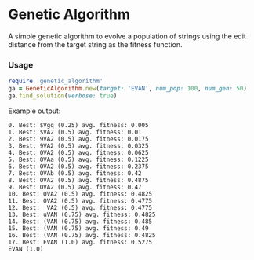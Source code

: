 # Genetic Algorithm
A simple genetic algorithm to evolve a population of strings using the edit distance from the target string as the fitness function.
### Usage
```ruby
require 'genetic_algorithm'
ga = GeneticAlgorithm.new(target: 'EVAN', num_pop: 100, num_gen: 50)
ga.find_solution(verbose: true)
```
Example output:
```
0. Best: $Vgq (0.25) avg. fitness: 0.005
1. Best: $VA2 (0.5) avg. fitness: 0.01
2. Best: 9VA2 (0.5) avg. fitness: 0.0175
3. Best: 9VA2 (0.5) avg. fitness: 0.0325
4. Best: OVA2 (0.5) avg. fitness: 0.0625
5. Best: OVAa (0.5) avg. fitness: 0.1225
6. Best: OVA2 (0.5) avg. fitness: 0.2375
7. Best: OVAb (0.5) avg. fitness: 0.42
8. Best: OVA2 (0.5) avg. fitness: 0.4875
9. Best: OVA2 (0.5) avg. fitness: 0.47
10. Best: OVA2 (0.5) avg. fitness: 0.4825
11. Best: OVA2 (0.5) avg. fitness: 0.4775
12. Best:  VA2 (0.5) avg. fitness: 0.4775
13. Best: uVAN (0.75) avg. fitness: 0.4825
14. Best: (VAN (0.75) avg. fitness: 0.485
15. Best: (VAN (0.75) avg. fitness: 0.49
16. Best: (VAN (0.75) avg. fitness: 0.4825
17. Best: EVAN (1.0) avg. fitness: 0.5275
EVAN (1.0)
```
